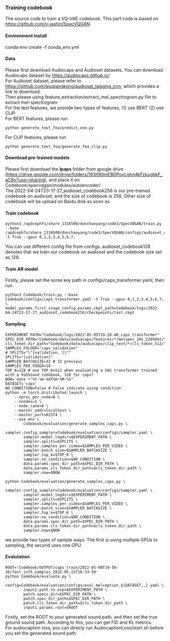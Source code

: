 ### Training codebook
The source code to train a VQ-VAE codebook. This part code is based on https://github.com/v-iashin/SpecVQGAN 
#### Environment install
conda env create -f conda_env.yml

#### Data
Please first download Audiocaps and Audioset datasets. You can download Audiocaps dataset by https://audiocaps.github.io/ <br/> For Audioset dataset, please refer to https://github.com/qiuqiangkong/audioset_tagging_cnn, which provides a link to download. <br/>
Then please using feature_extraction/extract_mel_spectrogram.py file to extract mel-spectrogram <br/>
For the text features, we provide two types of features, (1) use BERT (2) use CLIP <br/>
For BERT features, please run 
```
python generete_text_fea/predict_one.py
```
For CLIP features, please run 
```
python generete_text_fea/generate_fea_clip.py 
```

#### Download pre-trained models
Please first download the **lpaps** folder from google drive (https://drive.google.com/drive/folders/193It90mEBDPoyLghn4kFzkugbkF_aC8v?usp=sharing), and place it on Codebook/specvqgan/modules/autoencoder/ <br/>
The 2022-04-24T23-17-27_audioset_codebook256 is our pre-trained codebook on audioset, and the size of codebook is 256. Other size of codebook will be upload on Baidu disk as soon as.
#### Train codebook
```
python3 /apdcephfs/share_1316500/donchaoyang/code3/SpecVQGAN/train.py --base /apdcephfs/share_1316500/donchaoyang/code3/SpecVQGAN/configs/audioset_codebook128.yaml -t True --gpus 0,1,2,3,4,5,6,7,
```
You can use different config file from configs. audioset_codebook128 denotes that we train our codebook on audioset and the codebook size set as 128. <br/>

#### Train AR model
Firstly, please set the some key path in configs/caps_transformer.yaml, then run
```
python3 Codebook/train.py --base Codebook/configs/caps_transformer.yaml -t True --gpus 0,1,2,3,4,5,6,7, \
model.params.first_stage_config.params.ckpt_path=Codebook/logs/2022-04-24T23-17-27_audioset_codebook256/checkpoints/last.ckpt
``` 
#### Sampling
```
EXPERIMENT_PATH="Codebook/logs/2022-05-05T19-28-48_caps_transformer"
SPEC_DIR_PATH="Codebook/data/audiocaps/features/*/melspec_10s_22050hz/"
cls_token_dir_path="Codebook/data/audiocaps/clip_text/*/cls_token_512/"
SAMPLES_FOLDER="caps_validation"
# SPLITS="\"[validation, ]\""
SPLITS="[validation]"
SAMPLER_BATCHSIZE=32 # 32 previous
SAMPLES_PER_VIDEO=10
TOP_K=128 # use TOP_K=512 when evaluating a VAS transformer trained with a VGGSound codebook, 128 for caps?
NOW=`date +"%Y-%m-%dT%H-%M-%S"`
DATASET='caps'
NO_CONDITION=False # False indicate using condition
python -m torch.distributed.launch \
    --nproc_per_node=8 \
    --nnodes=1 \
    --node_rank=0 \
    --master_addr=localhost \
    --master_port=62374 \
    --use_env \
        Codebook/evaluation/generate_samples_caps.py \
        sampler.config_sampler=Codebook/evaluation/configs/sampler.yaml \
        sampler.model_logdir=$EXPERIMENT_PATH \
        sampler.splits=$SPLITS \
        sampler.samples_per_video=$SAMPLES_PER_VIDEO \
        sampler.batch_size=$SAMPLER_BATCHSIZE \
        sampler.top_k=$TOP_K \
        sampler.no_condition=$NO_CONDITION \
        data.params.spec_dir_path=$SPEC_DIR_PATH \
        data.params.cls_token_dir_path=$cls_token_dir_path \
        sampler.now=$NOW

python Codebook/evaluation/generate_samples_caps.py \
        sampler.config_sampler=Codebook/evaluation/configs/sampler.yaml \
        sampler.model_logdir=$EXPERIMENT_PATH \
        sampler.splits=$SPLITS \
        sampler.samples_per_video=$SAMPLES_PER_VIDEO \
        sampler.batch_size=$SAMPLER_BATCHSIZE \
        sampler.top_k=$TOP_K \
        sampler.no_condition=$NO_CONDITION \
        data.params.spec_dir_path=$SPEC_DIR_PATH \
        data.params.cls_token_dir_path=$cls_token_dir_path \
        sampler.now=$NOW
```
we provide two types of sample ways. The first is using multiple GPUs to sampling, the second uses one GPU.

#### Evalutation
```
ROOT='Codebook/OUTPUT/caps_train/2022-05-08T19-56-36/fast_inf5_samples_2022-05-15T16-33-50'
python Codebook/evaluate.py \
        config=Codebook/evaluation/configs/eval_melception_${DATASET,,}.yaml \
        input2.path_to_exp=$EXPERIMENT_PATH \
        patch.specs_dir=$SPEC_DIR_PATH \
        patch.spec_dir_path=$SPEC_DIR_PATH \
        patch.cls_token_dir_path=$cls_token_dir_path \
        input1.params.root=$ROOT
```
Firstly, set the ROOT to your generated sound path, and then set the true ground sound path. According to this, you can get FID and KL metrics. <br/>
For audiocaption loss, you can direcly run  AudiocaptionLoss/start.sh before you set the generated sound path <br/>

